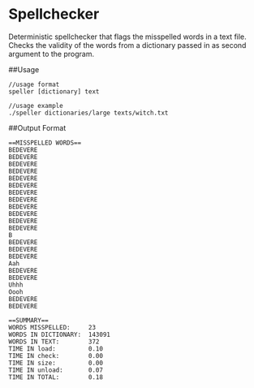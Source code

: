 # Spellchecker
Deterministic spellchecker that flags the misspelled words in a text file. 
Checks the validity of the words from a dictionary passed in as second argument to the program.  

##Usage
``` 
//usage format
speller [dictionary] text

//usage example
./speller dictionaries/large texts/witch.txt
```

##Output Format
```
==MISSPELLED WORDS==
BEDEVERE
BEDEVERE
BEDEVERE
BEDEVERE
BEDEVERE
BEDEVERE
BEDEVERE
BEDEVERE
BEDEVERE
BEDEVERE
BEDEVERE
BEDEVERE
B
BEDEVERE
BEDEVERE
BEDEVERE
Aah
BEDEVERE
BEDEVERE
Uhhh
Oooh
BEDEVERE
BEDEVERE

==SUMMARY==
WORDS MISSPELLED:     23
WORDS IN DICTIONARY:  143091
WORDS IN TEXT:        372
TIME IN load:         0.10
TIME IN check:        0.00
TIME IN size:         0.00
TIME IN unload:       0.07
TIME IN TOTAL:        0.18
```
